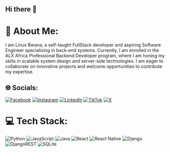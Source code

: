 ## Hi there 👋
# 💫 About Me:
I am Linus Bwana, a self-taught FullStack developer and aspiring Software Engineer specializing in back-end systems. Currently, I am enrolled in the ALX Africa Professional Backend Developer program, where I am honing my skills in scalable system design and server-side technologies. I am eager to collaborate on innovative projects and welcome opportunities to contribute my expertise.<br>
## 🌐 Socials:
[![Facebook](https://img.shields.io/badge/Facebook-%231877F2.svg?logo=Facebook&logoColor=white)](https://facebook.com/linusbwana) [![Instagram](https://img.shields.io/badge/Instagram-%23E4405F.svg?logo=Instagram&logoColor=white)](https://instagram.com/linusbwana) [![LinkedIn](https://img.shields.io/badge/LinkedIn-%230077B5.svg?logo=linkedin&logoColor=white)](https://linkedin.com/in/linus-bwana) [![TikTok](https://img.shields.io/badge/TikTok-%23000000.svg?logo=TikTok&logoColor=white)](https://tiktok.com/@linusbwana) [![X](https://img.shields.io/badge/X-black.svg?logo=X&logoColor=white)](https://x.com/linusbwana) 
# 💻 Tech Stack:
![Python](https://img.shields.io/badge/python-3670A0?style=for-the-badge&logo=python&logoColor=ffdd54) ![JavaScript](https://img.shields.io/badge/javascript-%23323330.svg?style=for-the-badge&logo=javascript&logoColor=%23F7DF1E) ![Java](https://img.shields.io/badge/java-%23ED8B00.svg?style=for-the-badge&logo=openjdk&logoColor=white) ![React](https://img.shields.io/badge/react-%2320232a.svg?style=for-the-badge&logo=react&logoColor=%2361DAFB) ![React Native](https://img.shields.io/badge/react_native-%2320232a.svg?style=for-the-badge&logo=react&logoColor=%2361DAFB) ![Django](https://img.shields.io/badge/django-%23092E20.svg?style=for-the-badge&logo=django&logoColor=white) ![DjangoREST](https://img.shields.io/badge/DJANGO-REST-ff1709?style=for-the-badge&logo=django&logoColor=white&color=ff1709&labelColor=gray) ![SQLite](https://img.shields.io/badge/sqlite-%2307405e.svg?style=for-the-badge&logo=sqlite&logoColor=white)
<!-- Proudly created with GPRM ( https://gprm.itsvg.in ) -->
